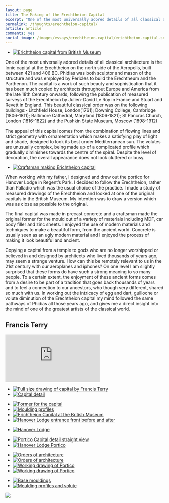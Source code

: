 ```yaml
---
layout: page
title: The Making of the Erechtheion Capital
excerpt: "One of the most universally adored details of all classical architecture is the Ionic capital at the Erechtheion on the north side of the Acropolis..."
permalink: /thoughts/erechtheion-capital/
article: article
comments: yes
social_image: /images/essays/erechtheion-capital/erichtheion-capital-social.jpg
---
```

<ul class="list">
	<li class="full">
		<a class="fancybox" rel="group" href="/images/essays/erechtheion-capital/erichtheion-capital-from-british-museum.jpg" title="Erichtheion capital from British Museum">
			<img src="/images/essays/erechtheion-capital/thumbs/erichtheion-capital-from-british-museum.jpg" alt="Erichtheion capital from British Museum" />
		</a>
	</li>
</ul>

<p>
One of the most universally adored details of all classical architecture is the Ionic capital at the Erechtheion on the north side of the Acropolis, built between 421 and 406 BC. Phidias was both sculptor and mason of the structure and was employed by Pericles to build the Erechtheum and the Parthenon. The capital is a work of such beauty and sophistication that it has been much copied by architects throughout Europe and America from the late 18th Century onwards, following the publication of measured surveys of the Erechtheion by Julien-David Le Roy in France and Stuart and Revett in England. This beautiful classical order was on the following buildings:- Litchfield House, London(1761); Downing College, Cambridge (1806-1811); Baltimore Cathedral, Maryland (1806-1821); St Pancras Church, London (1816-1822) and the Pushkin State Museum, Moscow (1898-1912)
</p><p>
The appeal of this capital comes from the combination of flowing lines and strict geometry with ornamentation which makes a satisfying play of light and shade, designed to look its best under Mediterranean sun. The volutes are unusually complex, being made up of a complicated profile which gradually diminishes towards the centre of the spiral. Despite the level of decoration, the overall appearance does not look cluttered or busy.
</p>

<ul class="list">
<li class="full">
<a class="fancybox" rel="group" href="/images/essays/erechtheion-capital/craftsman-making-erichtheion-capital.jpg" title="Craftsman making Erichtheion capital">
<img src="/images/essays/erechtheion-capital/craftsman-making-erichtheion-capital.jpg" alt="Craftsman making Erichtheion capital" />
</a>
</li>
</ul>

<p>
When working with my father, I designed and drew out the portico for Hanover Lodge in Regent’s Park. I decided to follow the Erechtheion, rather than Palladio which was the usual choice of the practice. I made a study of measured drawings of the Erechtheion and looked at one of the original capitals in the British Museum. My intention was to draw a version which was as close as possible to the original.
</p><p>
The final capital was made in precast concrete and a craftsman made the original former for the mould out of a variety of materials including MDF, car body filler and zinc sheets. I enjoyed the use of modern materials and techniques to make a beautiful form, from the ancient world. Concrete is usually seen as an ugly modern material and I enjoyed the process of making it look beautiful and ancient.
</p><p>
Copying a capital from a temple to gods who are no longer worshipped or believed in and designed by architects who lived thousands of years ago, may seem a strange venture. How can this be remotely relevant to us in the 21st century with our aeroplanes and iphones? On one level I am slightly surprised that these forms do have such a strong meaning to so many people. To a certain extent, the enjoyment of these ancient forms comes from a desire to be part of a tradition that goes back thousands of years and to feel a connection to our ancestors, who though very different, shared so much with us. In working out the intricacy of egg and dart, guilloche or volute diminution of the Erechtheion capital my mind followed the same pathways of Phidias all those years ago, and gives me a direct insight into the mind of one of the greatest artists of the classical world.
</p>

<h2>
Francis Terry
</h2>

<div class="videoWrapper">
	<iframe src="https://www.youtube.com/embed/8LJ8HcDkTHE" frameborder="0" allowfullscreen></iframe>
</div>

<ul class="list">
<li class="half">
<a class="fancybox" rel="group" href="/images/essays/erechtheion-capital/full-size-drawing-of-capital-by-francis-terry.jpg" title="Full size drawing of capital by Francis Terry">
<img src="/images/essays/erechtheion-capital/thumbs/full-size-drawing-of-capital-by-francis-terry.jpg" alt="Full size drawing of capital by Francis Terry" />
</a>
</li>
<li class="half">
<a class="fancybox" rel="group" href="/images/essays/erechtheion-capital/capital-detail.jpg" title="Capital detail">
<img src="/images/essays/erechtheion-capital/thumbs/capital-detail.jpg" alt="Capital detail" />
</a>
</li>
</ul>

<ul class="list">
<li class="quarter">
<a class="fancybox" rel="group" href="/images/essays/erechtheion-capital/former-for-the-capital.jpg" title="Former for the capital">
<img src="/images/essays/erechtheion-capital/thumbs/former-for-the-capital.jpg" alt="Former for the capital" />
</a>
</li>
<li class="quarter">
<a class="fancybox" rel="group" href="/images/essays/erechtheion-capital/moulding-profiles.jpg" title="Moulding profiles">
<img src="/images/essays/erechtheion-capital/thumbs/moulding-profiles.jpg" alt="Moulding profiles" />
</a>
</li>
<li class="quarter">
<a class="fancybox" rel="group" href="/images/essays/erechtheion-capital/erichtheion-capital-at-the-british-museum.jpg" title="Erichtheion Capital at the British Museum">
<img src="/images/essays/erechtheion-capital/thumbs/erichtheion-capital-at-the-british-museum.jpg" alt="Erichtheion Capital at the British Museum" />
</a>
</li>
<li class="quarter">
<a class="fancybox" rel="group" href="/images/essays/erechtheion-capital/hanover-lodge-entrance-front-before-and-after.jpg" title="Hanover Lodge entrance front before and after">
<img src="/images/essays/erechtheion-capital/thumbs/hanover-lodge-entrance-front-before-and-after.jpg" alt="Hanover Lodge entrance front before and after" />
</a>
</li>
</ul>

<ul class="list">
<li class="full">
<a class="fancybox" rel="group" href="/images/essays/erechtheion-capital/hanover-lodge.jpg" title="Hanover Lodge">
<img src="/images/essays/erechtheion-capital/hanover-lodge.jpg" alt="Hanover Lodge" />
</a>
</li>
</ul>

<ul class="list">
<li class="half">
<a class="fancybox" rel="group" href="/images/essays/erechtheion-capital/portico-capital-detail-straight-view.jpg" title="Portico Capital detail straight view">
<img src="/images/essays/erechtheion-capital/thumbs/portico-capital-detail-straight-view.jpg" alt="Portico Capital detail straight view" />
</a>
</li>
<li class="half">
<a class="fancybox" rel="group" href="/images/essays/erechtheion-capital/hanover-lodge-portico.jpg" title="Hanover Lodge Portico">
<img src="/images/essays/erechtheion-capital/thumbs/hanover-lodge-portico.jpg" alt="Hanover Lodge Portico" />
</a>
</li>
</ul>

<ul class="list">
<li class="quarter">
<a class="fancybox" rel="group" href="/images/essays/erechtheion-capital/orders-of-architecture-1.jpg" title="Orders of architecture">
<img src="/images/essays/erechtheion-capital/thumbs/orders-of-architecture-1.jpg" alt="Orders of architecture" />
</a>
</li>
<li class="quarter">
<a class="fancybox" rel="group" href="/images/essays/erechtheion-capital/orders-of-architecture-2.jpg" title="Orders of architecture">
<img src="/images/essays/erechtheion-capital/thumbs/orders-of-architecture-2.jpg" alt="Orders of architecture" />
</a>
</li>
<li class="quarter">
<a class="fancybox" rel="group" href="/images/essays/erechtheion-capital/working-drawing-of-portico-1.jpg" title="Working drawing of Portico">
<img src="/images/essays/erechtheion-capital/thumbs/working-drawing-of-portico-1.jpg" alt="Working drawing of Portico" />
</a>
</li>
<li class="quarter">
<a class="fancybox" rel="group" href="/images/essays/erechtheion-capital/working-drawing-of-portico-2.jpg" title="Working drawing of Portico">
<img src="/images/essays/erechtheion-capital/thumbs/working-drawing-of-portico-2.jpg" alt="Working drawing of Portico" />
</a>
</li>
</ul>

<ul class="list">
<li class="half">
<a class="fancybox" rel="group" href="/images/essays/erechtheion-capital/base-mouldings.jpg" title="Base mouldings">
<img src="/images/essays/erechtheion-capital/thumbs/base-mouldings.jpg" alt="Base mouldings" />
</a>
</li>
<li class="half">
<a class="fancybox" rel="group" href="/images/essays/erechtheion-capital/moulding-profiles-and-volute.jpg" title="Moulding profiles and volute">
<img src="/images/essays/erechtheion-capital/thumbs/moulding-profiles-and-volute.jpg" alt="Moulding profiles and volute" />
</a>
</li>
</ul>

<div class="clearfix"></div>


<img src="/images/essays/erechtheion-capital/erechtheion-capital-video.jpg" data-video="https://sms.cam.ac.uk/media/2505947/embed/">
<script>
	$('img').click(function(){
    var video = '<iframe src="'+ $(this).attr('data-video') +'" frameborder="0" scrolling="no" allowfullscreen></iframe>';
    $(this).replaceWith('<div class="iframe-container">', video, '</div>');
});
</script>

<!--



<div class="iframe-container">
    <iframe src="https://sms.cam.ac.uk/media/2505947/embed/" frameborder="0" scrolling="no" allowfullscreen></iframe>
</div>

<ul class="list">
	<li class="full">
		<a class="fancybox" href="https://sms.cam.ac.uk/media/2505947?rel=0&autoplay=1">
			<img class="lazy" src="/images/essays/erechtheion-capital/erechtheion-capital-video.jpg" alt="The Erechtheum Portico, from ancient Greece to Downing and beyond - Francis Terry" >
		</a>
	</li>
</ul>

-->

<div class="fb-comments" data-href="https://ftanda.co.uk/thoughts/erechtheion-capital/" data-width="100%" data-numposts="12"></div>